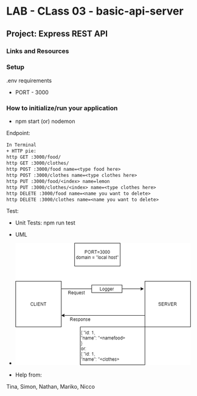 # LAB - CLass 03 - basic-api-server

## Project: Express REST API

### Links and Resources

### Setup

.env requirements

+ PORT - 3000

### How to initialize/run your application

+ npm start (or) nodemon

Endpoint:


```
In Terminal
+ HTTP pie:
http GET :3000/food/
http GET :3000/clothes/
http POST :3000/food name=<type food here>
http POST :3000/clothes name=<type clothes here>
http PUT :3000/food/<index> name=lemon
http PUT :3000/clothes/<index> name=<type clothes here> 
http DELETE :3000/food name=<name you want to delete>
http DELETE :3000/clothes name=<name you want to delete>
```
Test:

+ Unit Tests: npm run test

+ UML

+ ![UML Basic Api Server](assets/UML-03.png)

+ Help from:

Tina, Simon, Nathan, Mariko, Nicco
